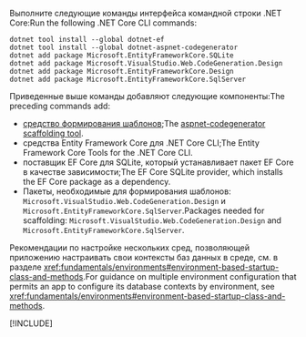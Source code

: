 <span data-ttu-id="27bfc-101">Выполните следующие команды интерфейса командной строки .NET Core:</span><span class="sxs-lookup"><span data-stu-id="27bfc-101">Run the following .NET Core CLI commands:</span></span>

```dotnetcli
dotnet tool install --global dotnet-ef
dotnet tool install --global dotnet-aspnet-codegenerator
dotnet add package Microsoft.EntityFrameworkCore.SQLite
dotnet add package Microsoft.VisualStudio.Web.CodeGeneration.Design
dotnet add package Microsoft.EntityFrameworkCore.Design
dotnet add package Microsoft.EntityFrameworkCore.SqlServer
```

<span data-ttu-id="27bfc-102">Приведенные выше команды добавляют следующие компоненты:</span><span class="sxs-lookup"><span data-stu-id="27bfc-102">The preceding commands add:</span></span>

* <span data-ttu-id="27bfc-103">[средство формирования шаблонов](xref:fundamentals/tools/dotnet-aspnet-codegenerator);</span><span class="sxs-lookup"><span data-stu-id="27bfc-103">The [aspnet-codegenerator scaffolding tool](xref:fundamentals/tools/dotnet-aspnet-codegenerator).</span></span>
* <span data-ttu-id="27bfc-104">средства Entity Framework Core для .NET Core CLI;</span><span class="sxs-lookup"><span data-stu-id="27bfc-104">The Entity Framework Core Tools for the .NET Core CLI.</span></span>
* <span data-ttu-id="27bfc-105">поставщик EF Core для SQLite, который устанавливает пакет EF Core в качестве зависимости;</span><span class="sxs-lookup"><span data-stu-id="27bfc-105">The EF Core SQLite provider, which installs the EF Core package as a dependency.</span></span>
* <span data-ttu-id="27bfc-106">Пакеты, необходимые для формирования шаблонов: `Microsoft.VisualStudio.Web.CodeGeneration.Design` и `Microsoft.EntityFrameworkCore.SqlServer`.</span><span class="sxs-lookup"><span data-stu-id="27bfc-106">Packages needed for scaffolding: `Microsoft.VisualStudio.Web.CodeGeneration.Design` and `Microsoft.EntityFrameworkCore.SqlServer`.</span></span>

<span data-ttu-id="27bfc-107">Рекомендации по настройке нескольких сред, позволяющей приложению настраивать свои контексты баз данных в среде, см. в разделе <xref:fundamentals/environments#environment-based-startup-class-and-methods>.</span><span class="sxs-lookup"><span data-stu-id="27bfc-107">For guidance on multiple environment configuration that permits an app to configure its database contexts by environment, see <xref:fundamentals/environments#environment-based-startup-class-and-methods>.</span></span>

[!INCLUDE[](~/includes/scaffoldTFM.md)]